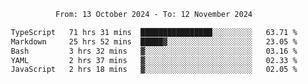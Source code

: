 <div align="center">
<p style="text-align: center;">
<!--START_SECTION:waka-->

```txt
From: 13 October 2024 - To: 12 November 2024

TypeScript   71 hrs 31 mins  ████████████████░░░░░░░░░   63.71 %
Markdown     25 hrs 52 mins  █████▓░░░░░░░░░░░░░░░░░░░   23.05 %
Bash         3 hrs 32 mins   ▓░░░░░░░░░░░░░░░░░░░░░░░░   03.16 %
YAML         2 hrs 37 mins   ▓░░░░░░░░░░░░░░░░░░░░░░░░   02.33 %
JavaScript   2 hrs 18 mins   ▓░░░░░░░░░░░░░░░░░░░░░░░░   02.05 %
```

<!--END_SECTION:waka-->
</p>
</div>
